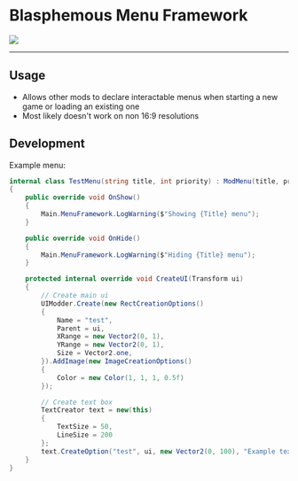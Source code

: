 # Blasphemous Menu Framework

<img src="https://img.shields.io/github/downloads/BrandenEK/Blasphemous.Framework.Menus/total?color=6495ED&style=for-the-badge">

---

## Usage
- Allows other mods to declare interactable menus when starting a new game or loading an existing one
- Most likely doesn't work on non 16:9 resolutions

## Development
Example menu:
```cs
internal class TestMenu(string title, int priority) : ModMenu(title, priority)
{
    public override void OnShow()
    {
        Main.MenuFramework.LogWarning($"Showing {Title} menu");
    }

    public override void OnHide()
    {
        Main.MenuFramework.LogWarning($"Hiding {Title} menu");
    }

    protected internal override void CreateUI(Transform ui)
    {
        // Create main ui
        UIModder.Create(new RectCreationOptions()
        {
            Name = "test",
            Parent = ui,
            XRange = new Vector2(0, 1),
            YRange = new Vector2(0, 1),
            Size = Vector2.one,
        }).AddImage(new ImageCreationOptions()
        {
            Color = new Color(1, 1, 1, 0.5f)
        });

        // Create text box
        TextCreator text = new(this)
        {
            TextSize = 50,
            LineSize = 200
        };
        text.CreateOption("test", ui, new Vector2(0, 100), "Example text:", true, false, 8);
    }
}
```
